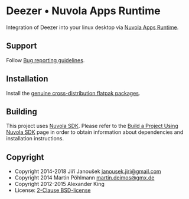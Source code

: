 Deezer • Nuvola Apps Runtime
============================

Integration of Deezer into your linux desktop via
[Nuvola Apps Runtime](https://github.com/tiliado/nuvolaruntime).

Support
-------

Follow [Bug reporting guidelines](https://github.com/tiliado/nuvolaruntime/wiki/Bug-Reporting-Guidelines).

Installation
------------

Install the [genuine cross-distribution flatpak packages](https://nuvola.tiliado.eu/app/deezer/).

Building
--------

This project uses [Nuvola SDK](https://github.com/tiliado/nuvolasdk#create-new-project). Please refer to
the [Build a Project Using Nuvola SDK](https://github.com/tiliado/nuvolasdk#build-a-project-using-nuvola-sdk)
page in order to obtain information about dependencies and installation instructions.

Copyright
---------

  - Copyright 2014-2018 Jiří Janoušek <janousek.jiri@gmail.com>
  - Copyright 2014 Martin Pöhlmann <martin.deimos@gmx.de>
  - Copyright 2012-2015 Alexander King
  - License: [2-Clause BSD-license](./LICENSE)
